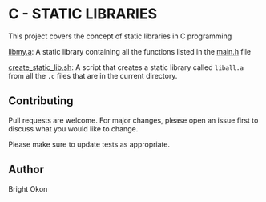 # C - STATIC LIBRARIES
This project covers the concept of static libraries in C programming

[libmy.a](https://github.com/Brightini/alx-low_level_programming/blob/master/0x09-static_libraries/libmy.a): A static library containing all the functions listed in the [main.h](https://github.com/Brightini/alx-low_level_programming/blob/master/0x09-static_libraries/main.h) file

[create_static_lib.sh](https://github.com/Brightini/alx-low_level_programming/blob/master/0x09-static_libraries/create_static_lib.sh): A script that creates a static library called ``liball.a`` from all the ``.c`` files that are in the current directory.

## Contributing
Pull requests are welcome. For major changes, please open an issue first to discuss what you would like to change.

Please make sure to update tests as appropriate.

## Author
Bright Okon
